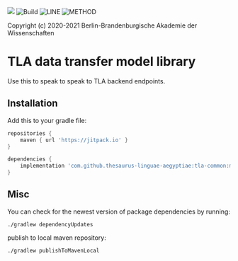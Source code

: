 [![](https://jitpack.io/v/thesaurus-linguae-aegyptiae/tla-common.svg)](https://jitpack.io/#thesaurus-linguae-aegyptiae/tla-common)
![Build](https://github.com/thesaurus-linguae-aegyptiae/tla-common/workflows/build/badge.svg)
![LINE](https://img.shields.io/badge/line--coverage-90,01%25-brightgreen.svg)
![METHOD](https://img.shields.io/badge/method--coverage-83,31%25-brightgreen.svg)

Copyright (c) 2020-2021 Berlin-Brandenburgische Akademie der Wissenschaften

# TLA data transfer model library

Use this to speak to speak to TLA backend endpoints.

## Installation

Add this to your gradle file:

```groovy
repositories {
    maven { url 'https://jitpack.io' }
}

dependencies {
    implementation 'com.github.thesaurus-linguae-aegyptiae:tla-common:master-SNAPSHOT'
}
```

## Misc

You can check for the newest version of package dependencies by running:

    ./gradlew dependencyUpdates


publish to local maven repository:

    ./gradlew publishToMavenLocal
